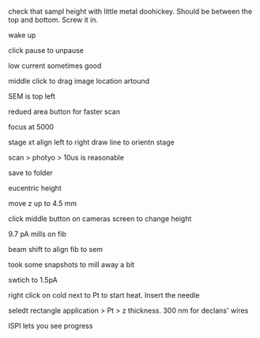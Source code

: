 check that sampl height with little metal doohickey. Should be between
the top and bottom. Screw it in.

wake up

click pause to unpause

low current sometimes good

middle click to drag image location artound

SEM is top left

redued area button for faster scan

focus at 5000

stage xt align left to right draw line to orientn stage

scan \> photyo \> 10us is reasonable

save to folder

eucentric height

move z up to 4.5 mm

click middle button on cameras screen to change height

9.7 pA mills on fib

beam shift to align fib to sem

took some snapshots to mill away a bit

swtich to 1.5pA

right click on cold next to Pt to start heat. Insert the needle

seledt rectangle application \> Pt \> z thickness. 300 nm for declans'
wires

ISPI lets you see progress
